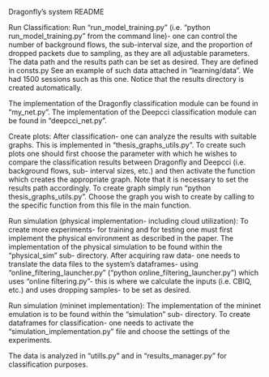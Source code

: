Dragonfly’s system README

Run Classification: Run “run_model_training.py” (i.e. “python run_model_training.py” from the command line)- one can control the number of background flows, the sub-interval size, and the proportion of dropped packets due to sampling, as they are all adjustable parameters. The data path and the results path can be set as desired. They are defined in consts.py See an example of such data attached in “learning/data”. We had 1500 sessions such as this one. Notice that the results directory is created automatically.

The implementation of the Dragonfly classification module can be found in “my_net.py”. The implementation of the Deepcci classification module can be found in “deepcci_net.py”.

Create plots: After classification- one can analyze the results with suitable graphs. This is implemented in “thesis_graphs_utils.py”. To create such plots one should first choose the parameter with which he wishes to compare the classification results between Dragonfly and Deepcci (i.e. background flows, sub- interval sizes, etc.) and then activate the function which creates the appropriate graph. Note that it is necessary to set the results path accordingly. To create graph simply run “python thesis_graphs_utils.py”. Choose the graph you wish to create by calling to the specific function from this file in the main function.

Run simulation (physical implementation- including cloud utilization): To create more experiments- for training and for testing one must first implement the physical environment as described in the paper. The implementation of the physical simulation to be found within the “physical_sim” sub- directory. After acquiring raw data- one needs to translate the data files to the system’s dataframes- using “online_filtering_launcher.py” (“python oמline_filtering_launcher.py”) which uses “online filtering.py”- this is where we calculate the inputs (i.e. CBIQ, etc.) and uses dropping samples- to be set as desired.

Run simulation (mininet implementation): The implementation of the mininet emulation is to be found within the “simulation” sub- directory. To create dataframes for classification- one needs to activate the “simulation_implementation.py” file and choose the settings of the experiments.

The data is analyzed in “utills.py” and in “results_manager.py” for classification purposes.
